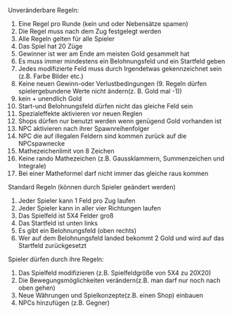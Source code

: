 
Unveränderbare Regeln:

1. Eine Regel pro Runde (kein und oder Nebensätze spamen)
2. Die Regel muss nach dem Zug festgelegt werden
3. Alle Regeln gelten für alle Spieler
4. Das Spiel hat 20 Züge
5. Gewinner ist wer am Ende am meisten Gold gesammelt hat
6. Es muss immer mindestens ein Belohnungsfeld und ein Startfeld geben
7. Jedes modifizierte Feld muss durch Irgendetwas gekennzeichnet sein (z.B. Farbe Bilder etc.)
8. Keine neuen Gewinn-oder Verlustbedingungen
(9. Regeln dürfen spielergebundene Werte nicht ändern(z. B. Gold mal -1))
10. kein + unendlich Gold
11. Start-und Belohnungsfeld dürfen nicht das gleiche Feld sein
12. Spezialeffekte aktivieren vor neuen Reglen
13. Shops dürfen nur benutzt werden wenn genügend Gold vorhanden ist
14. NPC aktivieren nach ihrer Spawnreihenfolger
15. NPC die auf illegalen Feldern sind kommen zurück auf die NPCspawnecke
16. Mathezeichenlimit von 8 Zeichen
17. Keine rando Mathezeichen (z.B. Gaussklammern, Summenzeichen und Integrale)
18. Bei einer Matheformel darf nicht immer das gleiche raus kommen

Standard Regeln (können durch Spieler geändert werden)

1. Jeder Spieler kann 1 Feld pro Zug laufen
2. Jeder Spieler kann in aller vier Richtungen laufen
3. Das Spielfeld ist 5X4 Felder groß
4. Das Startfeld ist unten links
5. Es gibt ein Belohnungsfeld (oben rechts)
6. Wer auf dem Belohnungsfeld landed bekommt 2 Gold und wird auf das Startfeld zurückgesetzt

Spieler dürfen durch ihre Regeln:

1. Das Spielfeld modifizieren (z.B. Spielfeldgröße von 5X4 zu 20X20)
2. Die Bewegungsmöglichkeiten verändern(z.B. man darf nur noch nach oben gehen)
3. Neue Währungen und Spielkonzepte(z.B. einen Shop) einbauen
4. NPCs hinzufügen (z.B. Gegner)